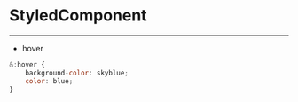 # StyledComponent

---

-   hover

```jsx
&:hover {
    background-color: skyblue;
    color: blue;
}
```
